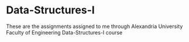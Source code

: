 # Data-Structures-I
These are the assignments assigned to me through Alexandria University Faculty of Engineering Data-Structures-I course
